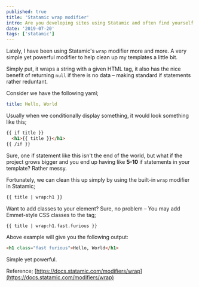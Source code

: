 ```yaml
---
published: true
title: 'Statamic wrap modifier'
intro: Are you developing sites using Statamic and often find yourself with if statements bloating your template/partial files? Consider using the wrap modifier.
date: '2019-07-20'
tags: ['statamic']
---
```

Lately, I have been using Statamic's `wrap` modifier more and more. A very simple yet powerful modifier to help clean up my templates a little bit.

Simply put, it wraps a string with a given HTML tag, it also has the nice benefit of returning `null` if there is no data – making standard if statements rather reduntant.

Consider we have the following yaml;

```yaml
title: Hello, World
```

Usually when we conditionally display something, it would look something like this;

```html
{{ if title }}
  <h1>{{ title }}</h1>
{{ /if }}
```

Sure, one if statement like this isn't the end of the world, but what if the project grows bigger and you end up having like **5-10** if statements in your template? Rather messy.

Fortunately, we can clean this up simply by using the built-in `wrap` modifier in Statamic;

```html
{{ title | wrap:h1 }}
```

Want to add classes to your element? Sure, no problem – You may add Emmet-style CSS classes to the tag;

```html
{{ title | wrap:h1.fast.furious }}
```

Above example will give you the following output:

```html
<h1 class="fast furious">Hello, World</h1>
```

Simple yet powerful.

Reference; [https://docs.statamic.com/modifiers/wrap](https://docs.statamic.com/modifiers/wrap)
